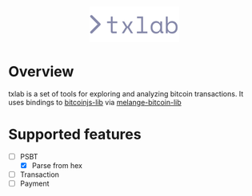 <p align="center">
  <img src="public/logo.svg?sanitize=true" alt="Logo">
</p>

# Overview
txlab is a set of tools for exploring and analyzing bitcoin transactions.
It uses bindings to [bitcoinjs-lib](https://github.com/bitcoinjs/bitcoinjs-lib) via [melange-bitcoin-lib](https://github.com/0x6A6471/melange-bitcoin-lib)

# Supported features
- [ ] PSBT 
  - [x] Parse from hex
- [ ] Transaction
- [ ] Payment
